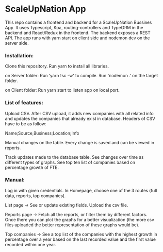 # ScaleUpNation App
This repo contains a frontend and backend for a ScaleUpNation Bussines App. It uses Typescript, Koa, routing-controllers and TypeORM in the backend and React/Redux in the frontend. The backend exposes a REST API. The app runs with yarn start on client side and nodemon dev on the server side.

### Installation:

Clone this repository. Run yarn to install all libraries.

on Server folder: Run 'yarn tsc -w' to compile. Run 'nodemon .' on the target folder.

on Client folder: Run yarn start to listen app on local port.

### List of features:

Upload CSV.
After CSV upload, it adds new companies with all related info and updates the companies that already exist in database. Headers of CSV have to be as follow:

Name;Source;Business;Location;Info

Manual changes on the table. Every change is saved and can be viewed in reports.

Track updates made to the database table. See changes over time as different types of graphs. See top ten list of companies based on percentage growth of FTE.

### Manual:

Log in with given credentials. In Homepage, choose one of the 3 routes (full data, reports, top companies).

List page -> See or update existing fields. Upload the csv file.

Reports page -> Fetch all the reports, or filter them by different factors. Once there you can plot the graphs for a better visualization (the more csv files uploaded the better representation of these graphs would be).

Top companies -> See a top list of the companies with the highest growth in percentage over a year based on the last recorded value and the first value recorded within one year.
